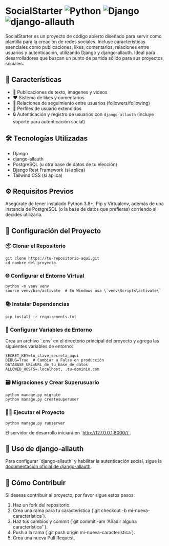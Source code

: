 
# SocialStarter ![Python](https://img.shields.io/badge/Python-3.8%2B-blue) ![Django](https://img.shields.io/badge/Django-3.2-green) ![django-allauth](https://img.shields.io/badge/django--allauth-0.45-orange)


SocialStarter es un proyecto de código abierto diseñado para servir como plantilla
para la creación de redes sociales. Incluye características esenciales como publicaciones,
likes, comentarios, relaciones entre usuarios y autenticación, utilizando Django y django-allauth.
Ideal para desarrolladores que buscan un punto de partida sólido para sus proyectos sociales.


## 🌟 Características

- 📝 Publicaciones de texto, imágenes y videos
- ❤️ Sistema de likes y comentarios
- 👥 Relaciones de seguimiento entre usuarios (followers/following)
- 🚀 Perfiles de usuario extendidos
- 🔒 Autenticación y registro de usuarios con `django-allauth` (incluye soporte para autenticación social)

## 🛠 Tecnologías Utilizadas

- Django
- django-allauth
- PostgreSQL (u otra base de datos de tu elección)
- Django Rest Framework (si aplica)
- Tailwind CSS (si aplica)

## ⚙️ Requisitos Previos

Asegúrate de tener instalado Python 3.8+, Pip y Virtualenv, además de una instancia de PostgreSQL (o la base de datos que prefieras) corriendo si decides utilizarla.

## 🚀 Configuración del Proyecto

### 📦 Clonar el Repositorio

```
git clone https://tu-repositorio-aqui.git
cd nombre-del-proyecto
```

### 🌐 Configurar el Entorno Virtual

```
python -m venv venv
source venv/bin/activate  # En Windows usa \`venv\Scripts\activate\`
```

### 📚 Instalar Dependencias

```
pip install -r requirements.txt
```

### 🔑 Configurar Variables de Entorno

Crea un archivo \`.env\` en el directorio principal del proyecto y agrega las siguientes variables de entorno:

```
SECRET_KEY=tu_clave_secreta_aqui
DEBUG=True  # Cambiar a False en producción
DATABASE_URL=URL_de_tu_base_de_datos
ALLOWED_HOSTS=.localhost, .tu-dominio.com
```

### 🗃 Migraciones y Crear Superusuario

```
python manage.py migrate
python manage.py createsuperuser
```

### 🏃‍♂️ Ejecutar el Proyecto

```
python manage.py runserver
```

El servidor de desarrollo iniciará en \`http://127.0.0.1:8000/\`.

## 🔐 Uso de django-allauth

Para configurar \`django-allauth\` y habilitar la autenticación social, sigue la [documentación oficial de django-allauth](https://django-allauth.readthedocs.io/).

## 🤝 Cómo Contribuir

Si deseas contribuir al proyecto, por favor sigue estos pasos:

1. Haz un fork del repositorio.
2. Crea una rama para tu característica (\`git checkout -b mi-nueva-característica\`).
3. Haz tus cambios y commit (\`git commit -am 'Añadir alguna característica'\`).
4. Push a la rama (\`git push origin mi-nueva-característica\`).
5. Crea una nueva Pull Request.

